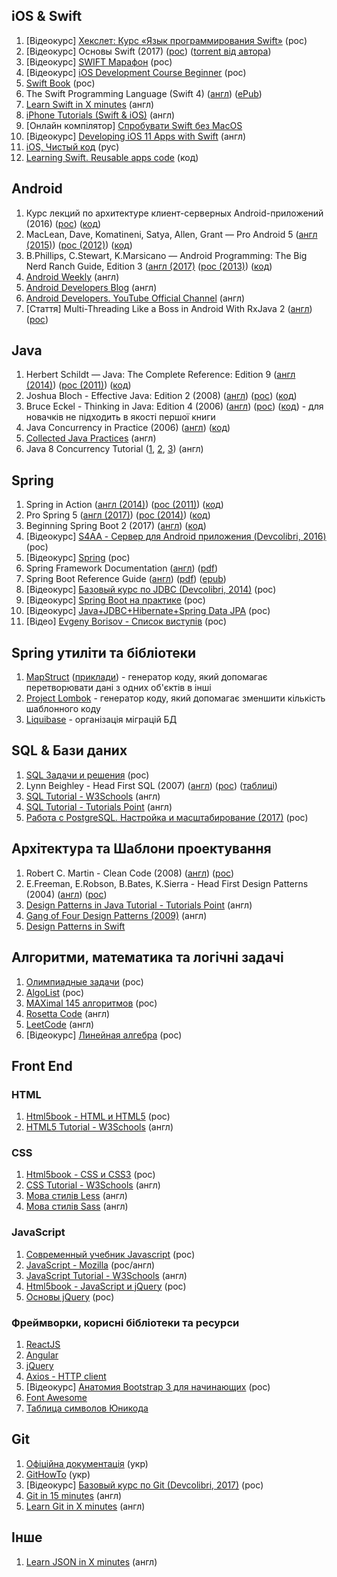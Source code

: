 ## iOS & Swift
1) [Відеокурс] [Хекслет: Курс «Язык программирования Swift»](https://www.youtube.com/watch?v=cv9h0U9UH64&list=PLo6puixMwuSN48TxS4UNCmf6xKXZyQpYX&index=1) (рос)
2) [Відеокурс] Основы Swift (2017) ([рос](https://swiftworld.ru/courses/1)) ([torrent від автора](https://rutracker.org/forum/viewtopic.php?t=5486433))
3) [Відеокурс] [SWIFT Марафон](https://www.youtube.com/playlist?list=PL6724Ll8v6UhOq6Otjw-rUPFsZVmoCLFm) (рос)
4) [Відеокурс] [iOS Development Course Beginner](https://www.youtube.com/playlist?list=PL6724Ll8v6UhKUFEsQ9ol_gOI-ohCxgJp) (рос)
5) [Swift Book](https://swiftbook.ru/doc) (рос)
6) The Swift Programming Language (Swift 4) ([англ](https://developer.apple.com/library/content/documentation/Swift/Conceptual/Swift_Programming_Language/)) ([ePub](https://swift.org/documentation/TheSwiftProgrammingLanguage(Swift4).epub))
7) [Learn Swift in X minutes](https://learnxinyminutes.com/docs/swift/) (англ)
8) [iPhone Tutorials (Swift & iOS)](https://www.raywenderlich.com/tutorials) (англ)
9) [Онлайн компілятор] [Спробувати Swift без MacOS](https://swift.sandbox.bluemix.net)
10) [Відеокурс] [Developing iOS 11 Apps with Swift](https://itunes.apple.com/us/course/developing-ios-11-apps-with-swift/id1309275316) (англ)
11) [iOS, Чистый код](https://stfalcon.com/ru/blog/post/clean-code) (рус)
12) [ Learning Swift. Reusable apps code](https://github.com/btrn/Swift) (код)

## Android
1) Курс лекций по архитектуре клиент-серверных Android-приложений (2016) ([рос](https://drive.google.com/drive/folders/0B0Z-lYDZWlawR2VSbXF4UUltQ0U)) ([код](https://github.com/ArturVasilov/AndroidSchool))
2) MacLean, Dave, Komatineni, Satya, Allen, Grant — Pro Android 5 ([англ (2015)](https://www.apress.com/gp/book/9781430246800)) ([рос (2012)](http://www.yakaboo.ua/pro-android-4.html)) ([код](https://github.com/Apress/pro-android-5))
3) B.Phillips, C.Stewart, K.Marsicano  — Android Programming: The Big Nerd Ranch Guide, Edition 3 ([англ (2017)](https://play.google.com/store/books/details/Bill_Phillips_Android_Programming?id=1igDDgAAQBAJ) ([рос (2013)](https://rozetka.com.ua/ua/11616434/p11616434/)) ([код](http://www.bignerdranch.com/solutions/AndroidProgramming.zip))
4) [Android Weekly](http://androidweekly.net/) (англ)
5) [Android Developers Blog](https://android-developers.googleblog.com/) (англ)
6) [Android Developers. YouTube Official Channel](https://www.youtube.com/user/androiddevelopers) (англ)
7) [Стаття] Multi-Threading Like a Boss in Android With RxJava 2 ([англ](https://blog.gojekengineering.com/multi-threading-like-a-boss-in-android-with-rxjava-2-b8b7cf6eb5e2)) ([рос](https://habrahabr.ru/post/344016/))

## Java
1) Herbert Schildt — Java: The Complete Reference: Edition 9 ([англ (2014)](https://play.google.com/store/books/details/Herbert_Schildt_Java_The_Complete_Reference_Ninth?id=fY-bAgAAQBAJ)) ([рос (2011)](https://rozetka.com.ua/ua/12510850/p12510850/)) ([код](https://github.com/hloong/Java-The-Complete-Reference-Ninth-Edition-SourceCode))
2) Joshua Bloch - Effective Java: Edition 2 (2008) ([англ](https://play.google.com/store/books/details/Joshua_Bloch_Effective_Java?id=ka2VUBqHiWkC)) ([рос](https://rozetka.com.ua/ua/21423354/p21423354/)) ([код](https://github.com/marhan/effective-java-examples))
3) Bruce Eckel - Thinking in Java: Edition 4 (2006) ([англ](https://sophia.javeriana.edu.co/~cbustaca/docencia/POO-2016-01/documentos/Thinking_in_Java_4th_edition.pdf)) ([рос](https://rozetka.com.ua/ua/21486081/p21486081/)) ([код](http://www.mindviewinc.com/TIJ4/CodeInstructions.html)) - для новачків не підходить в якості першої книги
4) Java Concurrency in Practice (2006) ([англ](https://play.google.com/store/books/details/Tim_Peierls_Java_Concurrency_in_Practice?id=EK43StEVfJIC)) ([код](http://jcip.net/listings.html))
5) [Collected Java Practices](http://www.javapractices.com/home/HomeAction.do) (англ)
6) Java 8 Concurrency Tutorial ([1](http://winterbe.com/posts/2015/04/07/java8-concurrency-tutorial-thread-executor-examples/), [2](http://winterbe.com/posts/2015/04/30/java8-concurrency-tutorial-synchronized-locks-examples/), [3](http://winterbe.com/posts/2015/05/22/java8-concurrency-tutorial-atomic-concurrent-map-examples/)) (англ)

## Spring
1) Spring in Action ([англ (2014)](https://www.amazon.com/Spring-Action-Covers-4/dp/161729120X)) ([рос (2011)](https://www.ozon.ru/context/detail/id/31239365/)) ([код](https://manning-content.s3.amazonaws.com/download/9/ef4e0ef-b7bd-4ab8-857d-eb635d18d425/SpringiA4_SourceCode.zip))
2) Pro Spring 5 ([англ (2017)](https://www.apress.com/gp/book/9781484228074)) ([рос (2014)](https://rozetka.com.ua/ua/12512005/p12512005/)) ([код](https://github.com/Apress/pro-spring-5))
3) Beginning Spring Boot 2 (2017) ([англ](https://www.apress.com/gp/book/9781484229309)) ([код](https://github.com/Apress/beg-spring-boot-2))
4) [Відеокурс] [S4AA - Сервер для Android приложения (Devcolibri, 2016)](https://www.youtube.com/playlist?list=PLIU76b8Cjem4axtgg9DsrJ1y6tyrW9F2K) (рос)
5) [Відеокурс] [Spring](https://www.youtube.com/playlist?list=PLwwk4BHih4fho6gmaAwdHYZ6QQq0aE7Zi) (рос)
6) Spring Framework Documentation ([англ](https://docs.spring.io/spring/docs/current/spring-framework-reference/index.html)) ([pdf](https://docs.spring.io/spring/docs/current/spring-framework-reference/pdf/))
7) Spring Boot Reference Guide ([англ](https://docs.spring.io/spring-boot/docs/current/reference/htmlsingle/)) ([pdf](https://docs.spring.io/spring-boot/docs/current/reference/pdf/spring-boot-reference.pdf)) ([epub](https://docs.spring.io/spring-boot/docs/current/reference/epub/spring-boot-reference.epub))
8) [Відеокурс] [Базовый курс по JDBC (Devcolibri, 2014)](https://www.youtube.com/playlist?list=PLIU76b8Cjem5qdMQLXiIwGLTLyUHkTqi2) (рос)
9) [Відеокурс] [Spring Boot на практике](https://www.youtube.com/playlist?list=PLaWfw53gNyzaDTEmrlCCj1jjqr6770Nnp) (рос)
10) [Відеокурс] [Java+JDBC+Hibernate+Spring Data JPA](https://www.youtube.com/playlist?list=PLzjEWSim5GogAlVDQXyTkp5j8MpWKtvov) (рос)
11) [Відео] [Evgeny Borisov - Список виступів](https://www.youtube.com/playlist?list=PLh2SuUkW2bLxVbZdUGpengMOHsC-qt_PH) (рос)

## Spring утиліти та бібліотеки
1) [MapStruct](http://mapstruct.org/) ([приклади](https://github.com/mapstruct/mapstruct-examples)) - генератор коду, який допомагає перетворювати дані з одних об'єктів в інші
2) [Project Lombok](https://projectlombok.org/) - генератор коду, який допомагає зменшити кількість шаблонного коду
3) [Liquibase](http://www.liquibase.org/) - організація міграцій БД

## SQL & Бази даних
1) [SQL Задачи и решения](http://www.sql-tutorial.ru/ru/content.html) (рос)
2) Lynn Beighley - Head First SQL (2007) ([англ](https://play.google.com/store/books/details/Lynn_Beighley_Head_First_SQL?id=5iR4hZNSCcgC)) ([рос](http://www.yakaboo.ua/head-first-sql.html)) ([таблиці](http://www.headfirstlabs.com/books/hfsql/))
3) [SQL Tutorial - W3Schools](https://www.w3schools.com/sql/) (англ)
4) [SQL Tutorial - Tutorials Point](https://www.tutorialspoint.com/sql/) (англ)
5) [Работа с PostgreSQL. Настройка и масштабирование (2017)](http://postgresql.leopard.in.ua/) (рос)

## Архітектура та Шаблони проектування
1) Robert C. Martin - Clean Code (2008) ([англ](https://play.google.com/store/books/details?id=_i6bDeoCQzsC)) ([рос](https://rozetka.com.ua/ua/6505018/p6505018/))
2)  E.Freeman, E.Robson, B.Bates, K.Sierra - Head First Design Patterns (2004) ([англ](https://play.google.com/store/books/details/Eric_Freeman_Head_First_Design_Patterns?id=NXIrAQAAQBAJ)) ([рос](https://rozetka.com.ua/ua/25950041/p25950041/))
3) [Design Patterns in Java Tutorial - Tutorials Point](https://www.tutorialspoint.com/design_pattern/index.htm) (англ)
4) [Gang of Four Design Patterns (2009)](http://www.blackwasp.co.uk/gofpatterns.aspx) (англ)
5) [Design Patterns in Swift](https://github.com/ochococo/Design-Patterns-In-Swift)

## Алгоритми, математика та логічні задачі
1) [Олимпиадные задачи](http://acmp.ru/index.asp?main=tasks) (рос)
2) [AlgoList](http://algolist.ru/) (рос)
3) [MAXimal 145 алгоритмов](http://e-maxx.ru/algo/) (рос)
4) [Rosetta Code](http://rosettacode.org/) (англ)
5) [LeetCode](https://leetcode.com) (англ)
6) [Відеокурс] [Линейная алгебра](https://www.youtube.com/playlist?list=PLwwk4BHih4fg6dz8m2K3R3uvDPC2bwUIR) (рос)

## Front End

### HTML
1) [Html5book - HTML и HTML5](https://html5book.ru/html-html5/) (рос)
2) [HTML5 Tutorial - W3Schools](https://www.w3schools.com/html/default.asp) (англ)

### CSS
1) [Html5book - CSS и CSS3](https://html5book.ru/css-css3/) (рос)
2) [CSS Tutorial - W3Schools](https://www.w3schools.com/css/) (англ)
3) [Мова стилів Less](http://lesscss.org/) (англ)
4) [Мова стилів Sass](http://sass-lang.com/guide) (англ)

### JavaScript
1) [Современный учебник Javascript](https://learn.javascript.ru/) (рос)
2) [JavaScript - Mozilla](https://developer.mozilla.org/ru/docs/Web/JavaScript) (рос/англ)
3) [JavaScript Tutorial - W3Schools](https://www.w3schools.com/js/default.asp) (англ)
4) [Html5book - JavaScript и jQuery](https://html5book.ru/javascript-jquery/) (рос)
5) [Основы jQuery](https://loftblog.ru/material/osnovy-jquery-vvedenie-v-jquery/) (рос)

### Фреймворки, корисні бібліотеки та ресурси
1) [ReactJS](https://reactjs.org/)
2) [Angular](https://angular.io/)
3) [jQuery](https://jquery.com/)
4) [Axios - HTTP client](https://github.com/axios/axios)
5) [Відеокурс] [Анатомия Bootstrap 3 для начинающих](https://www.youtube.com/playlist?list=PLvWwA9iDlhHDZD_V0SUnO-wiN3FpZOy2P) (рос)
6) [Font Awesome](http://fontawesome.io/)
7) [Таблица символов Юникода](https://unicode-table.com/)

## Git
1) [Офіційна документація](https://git-scm.com/book/uk/v2/) (укр)
2) [GitHowTo](https://githowto.com/uk) (укр)
3) [Відеокурс] [Базовый курс по Git (Devcolibri, 2017)](https://www.youtube.com/playlist?list=PLIU76b8Cjem5B3sufBJ_KFTpKkMEvaTQR) (рос)
4) [Git in 15 minutes](https://try.github.io) (англ)
5) [Learn Git in X minutes](https://learnxinyminutes.com/docs/git/) (англ)

## Інше
1) [Learn JSON in X minutes](https://learnxinyminutes.com/docs/json/) (англ)
